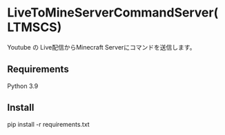 # LiveToMineServerCommandServer(LTMSCS)

Youtube の Live配信からMinecraft Serverにコマンドを送信します。

## Requirements
Python 3.9

## Install
pip install -r requirements.txt


